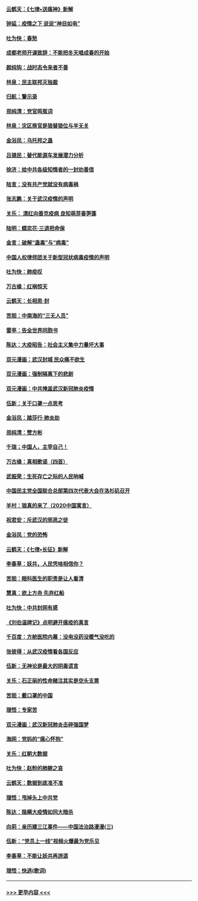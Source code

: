 #### [云鹤天：《七律▪送瘟神》新解](../pages/nsc993/n11873598.md?t=02170533) 
#### [钟延：疫情之下 说说“神目如电”](../pages/nsc993/n11873121.md?t=02170533) 
#### [吐为快：春愁](../pages/nsc993/n11872801.md?t=02170533) 
#### [成都老师开课致辞：不能把冬天唱成春的开始](../pages/nsc993/n11872653.md?t=02170533) 
#### [颜纯钩：战时态令来者不善](../pages/nsc993/n11872011.md?t=02170533) 
#### [林泉：民主联邦灭独裁](../pages/nsc993/n11870998.md?t=02170533) 
#### [归航：警示录](../pages/nsc993/n11870963.md?t=02170533) 
#### [郑纯清：党官鸣冤词](../pages/nsc993/n11870938.md?t=02170533) 
#### [林泉：灾区换官是狼替狼位与羊无关](../pages/nsc993/n11870896.md?t=02170533) 
#### [金浴凤：乌托邦之蛊](../pages/nsc993/n11870879.md?t=02170533) 
#### [吕锡民：替代能源车发展潜力分析](../pages/nsc993/n11870656.md?t=02170533) 
#### [徐济：给中共各级知情者的一封劝善信](../pages/nsc993/n11868561.md?t=02170533) 
#### [陆言：没有共产党就没有病毒祸](../pages/nsc993/n11868232.md?t=02170533) 
#### [张志鹏：关于武汉疫情的声明](../pages/nsc993/n11867182.md?t=02170533) 
#### [关乐： 漂红向善克疫病 良知萌芽春笋蓬](../pages/nsc993/n11865710.md?t=02170533) 
#### [陆明：蝶恋花‧三退把命保](../pages/nsc993/n11865673.md?t=02170533) 
#### [金言：破解“蛊毒”与“病毒”](../pages/nsc993/n11864103.md?t=02170533) 
#### [中国人权律师团关于新型冠状病毒疫情的声明](../pages/nsc993/n11864249.md?t=02170533) 
#### [吐为快：肺疫叹](../pages/nsc993/n11864027.md?t=02170533) 
#### [万古缘：红祸惊天](../pages/nsc993/n11864079.md?t=02170533) 
#### [云鹤天：长相思‧封](../pages/nsc993/n11864006.md?t=02170533) 
#### [苦胆：中南海的“三无人员”](../pages/nsc993/n11862997.md?t=02170533) 
#### [雷亭：告全世界同胞书](../pages/nsc993/n11862572.md?t=02170533) 
#### [陈达：大疫昭告：社会主义集中力量坏大事](../pages/nsc993/n11859419.md?t=02170533) 
#### [双元漫画：武汉封城 民众痛不欲生](../pages/nsc993/n11859287.md?t=02170533) 
#### [双元漫画：强制隔离下的悲剧](../pages/nsc993/n11859244.md?t=02170533) 
#### [双元漫画：中共掩盖武汉新冠肺炎疫情](../pages/nsc993/n11858249.md?t=02170533) 
#### [伍新：关于口罩一点思考](../pages/nsc993/n11859195.md?t=02170533) 
#### [金浴凤：踏莎行‧肺炎劫](../pages/nsc993/n11858227.md?t=02170533) 
#### [郑纯清：赞方彬](../pages/nsc993/n11856803.md?t=02170533) 
#### [千瑞；中国人，主宰自己！](../pages/nsc993/n11856793.md?t=02170533) 
#### [万古缘：真相歌谣（四首）](../pages/nsc993/n11856263.md?t=02170533) 
#### [武振荣：生死存亡之际的人民呐喊](../pages/nsc993/n11856256.md?t=02170533) 
#### [中国民主党全国联合总部第四次代表大会在洛杉矶召开](../pages/nsc993/n11856344.md?t=02170533) 
#### [羊村：狼真的来了（2020中国寓言）](../pages/nsc993/n11856229.md?t=02170533) 
#### [祝君安：斥武汉的邪恶之徒](../pages/nsc993/n11855861.md?t=02170533) 
#### [金浴凤：党的恐怖](../pages/nsc993/n11855849.md?t=02170533) 
#### [云鹤天：《七律▪长征》新解](../pages/nsc993/n11855479.md?t=02170533) 
#### [李春草：妖共，人民凭啥相信你？](../pages/nsc993/n11855196.md?t=02170533) 
#### [苦胆：眼科医生的职责是让人看清](../pages/nsc993/n11853840.md?t=02170533) 
#### [慧真：欲上方舟 先弃红船](../pages/nsc993/n11853483.md?t=02170533) 
#### [吐为快：中共封网有感](../pages/nsc993/n11852575.md?t=02170533) 
#### [《刘伯温碑记》点明避开瘟疫的真言](../pages/nsc993/n11852128.md?t=02170533) 
#### [千百度：方舱医院内幕：没电没药没暖气没吃的](../pages/nsc993/n11850211.md?t=02170533) 
#### [张彼得：从武汉疫情看各国反应](../pages/nsc993/n11850102.md?t=02170533) 
#### [伍新：无神论是最大的阴毒谎言](../pages/nsc993/n11846129.md?t=02170533) 
#### [关乐：石正丽的性命赌注其实是空头支票](../pages/nsc993/n11846109.md?t=02170533) 
#### [苦胆：戴口罩的中国](../pages/nsc993/n11845576.md?t=02170533) 
#### [理悟：专家苦](../pages/nsc993/n11845564.md?t=02170533) 
#### [双元漫画：武汉新冠肺炎击碎强国梦](../pages/nsc993/n11843320.md?t=02170533) 
#### [海网：党妈的“瘟心怀抱”](../pages/nsc993/n11840740.md?t=02170533) 
#### [关乐：红朝大数据](../pages/nsc993/n11840675.md?t=02170533) 
#### [吐为快：赵粉的肺腑之哀](../pages/nsc993/n11840618.md?t=02170533) 
#### [云鹤天：数据到底准不准](../pages/nsc993/n11840325.md?t=02170533) 
#### [理悟：甩掉头上中共党](../pages/nsc993/n11838826.md?t=02170533) 
#### [陈达：隐瞒大疫情如同大暗杀](../pages/nsc993/n11838771.md?t=02170533) 
#### [向莉：亲历建三江事件——中国法治路漫漫(三)](../pages/nsc993/n11831825.md?t=02170533) 
#### [伍新：“党员上一线”视频火爆最为党乐见](../pages/nsc993/n11838200.md?t=02170533) 
#### [李春草：不能让妖共再逍遥](../pages/nsc993/n11838102.md?t=02170533) 
#### [理悟：快逃(歌词)](../pages/nsc993/n11838083.md?t=02170533) 

----
#### [ >>> 更早内容 <<< ](../indexes/nsc993-earlier.md)
